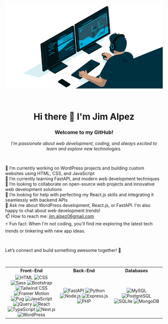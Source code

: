 <div align="center">
  
<img src="https://github.com/jimalpez/jimalpez/blob/74ccebc110d3878370bc110884a09e7f2f89f72a/code-me.gif" alt="GIF" />

&nbsp;

# Hi there 👋 I'm Jim Alpez

### Welcome to my GitHub!
<i>I'm passionate about web development, coding, and always excited to learn and explore new technologies.</i>

&nbsp;

</div>

🔭 I’m currently working on WordPress projects and building custom websites using HTML, CSS, and JavaScript <br />
🌱 I’m currently learning FastAPI, and modern web development techniques <br />
👯 I’m looking to collaborate on open-source web projects and innovative web development solutions <br />
🤔 I’m looking for help with perfecting my React.js skills and integrating it seamlessly with backend APIs <br />
💬 Ask me about WordPress development, React.js, or FastAPI. I'm also happy to chat about web development trends! <br />
📫 How to reach me: <a href="mailto:jim.alpez06gmail.com">jim.alpez06gmail.com</a> <br />
⚡ Fun fact: When I'm not coding, you'll find me exploring the latest tech trends or tinkering with new app ideas. <br />

&nbsp;

Let’s connect and build something awesome together! 🚀

&nbsp;

<div align="center">
  <table width="100%">
    <tr>
      <td width="33%" align="center"><strong>Front-End</strong></td>
      <td width="33%" align="center"><strong>Back-End</strong></td>
      <td width="33%" align="center"><strong>Databases</strong></td>
    </tr>
    <tr>
      <td width="33%" align="center">
        <img src="https://img.shields.io/badge/HTML5-E34F26?style=for-the-badge&logo=html5&logoColor=white" alt="HTML">
        <img src="https://img.shields.io/badge/CSS3-1572B6?style=for-the-badge&logo=css3&logoColor=white" alt="CSS">
        <img src="https://img.shields.io/badge/Sass-CC6699?style=for-the-badge&logo=sass&logoColor=white" alt="Sass">
        <img src="https://img.shields.io/badge/Bootstrap-563D7C?style=for-the-badge&logo=bootstrap&logoColor=white" alt="Bootstrap">
        <img src="https://img.shields.io/badge/Tailwind CSS-06B6D4?style=for-the-badge&logo=tailwind-css&logoColor=white" alt="Tailwind CSS">
        <img src="https://img.shields.io/badge/Framer Motion-007ACC?style=for-the-badge&logo=framer&logoColor=white" alt="Framer Motion">
        <img src="https://img.shields.io/badge/Pug-A86454?style=for-the-badge&logo=pug&logoColor=white" alt="Pug">
        <img src="https://img.shields.io/badge/JavaScript-F7DF1E?style=for-the-badge&logo=javascript&logoColor=black" alt="JavaScript">
        <img src="https://img.shields.io/badge/jQuery-0769AD?style=for-the-badge&logo=jquery&logoColor=white" alt="jQuery">
        <img src="https://img.shields.io/badge/React-20232A?style=for-the-badge&logo=react&logoColor=61DAFB" alt="React">
        <img src="https://img.shields.io/badge/TypeScript-007ACC?style=for-the-badge&logo=typescript&logoColor=white" alt="TypeScript">
        <img src="https://img.shields.io/badge/Next.js-000000?style=for-the-badge&logo=nextdotjs&logoColor=white" alt="Next.js">
        <img src="https://img.shields.io/badge/WordPress-21759B?style=for-the-badge&logo=wordpress&logoColor=white" alt="WordPress">
      </td>
      <td width="33%" align="center">
        <img src="https://img.shields.io/badge/FastAPI-009688?style=for-the-badge&logo=fastapi&logoColor=white" alt="FastAPI">
        <img src="https://img.shields.io/badge/Python-3776AB?style=for-the-badge&logo=python&logoColor=white" alt="Python">
        <img src="https://img.shields.io/badge/Node.js-339933?style=for-the-badge&logo=nodedotjs&logoColor=white" alt="Node.js">
        <img src="https://img.shields.io/badge/Express.js-000000?style=for-the-badge&logo=express&logoColor=white" alt="Express.js">
        <img src="https://img.shields.io/badge/PHP-777BB4?style=for-the-badge&logo=php&logoColor=white" alt="PHP">
      </td>
      <td width="33%" align="center">
        <img src="https://img.shields.io/badge/MySQL-4479A1?style=for-the-badge&logo=mysql&logoColor=white" alt="MySQL">
        <img src="https://img.shields.io/badge/PostgreSQL-316192?style=for-the-badge&logo=postgresql&logoColor=white" alt="PostgreSQL">
        <img src="https://img.shields.io/badge/SQLite-003B57?style=for-the-badge&logo=sqlite&logoColor=white" alt="SQLite">
        <img src="https://img.shields.io/badge/MongoDB-47A248?style=for-the-badge&logo=mongodb&logoColor=white" alt="MongoDB">
      </td>
    </tr>
  </table>
</div>

